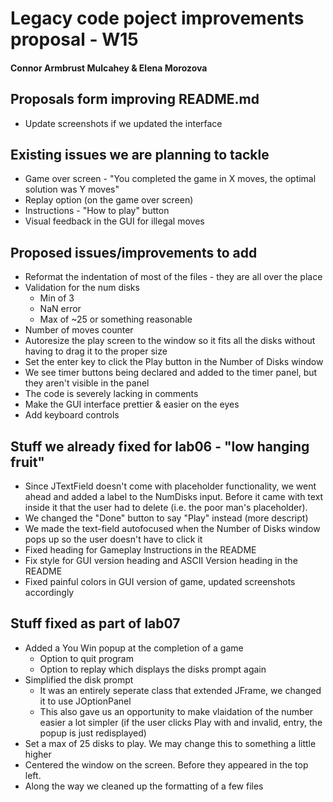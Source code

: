 # Legacy code poject improvements proposal - W15
#### Connor Armbrust Mulcahey & Elena Morozova

## Proposals form improving README.md
* Update screenshots if we updated the interface

## Existing issues we are planning to tackle
* Game over screen - "You completed the game in X moves, the optimal solution was Y moves"
* Replay option (on the game over screen)
* Instructions - "How to play" button
* Visual feedback in the GUI for illegal moves

## Proposed issues/improvements to add
* Reformat the indentation of most of the files - they are all over the place
* Validation for the num disks
  - Min of 3
  - NaN error
  - Max of ~25 or something reasonable
* Number of moves counter
* Autoresize the play screen to the window so it fits all the disks without having to drag it to the proper size
* Set the enter key to click the Play button in the Number of Disks window
* We see timer buttons being declared and added to the timer panel, but they aren't visible in the panel
* The code is severely lacking in comments
* Make the GUI interface prettier & easier on the eyes
* Add keyboard controls

## Stuff we already fixed for lab06 - "low hanging fruit"
* Since JTextField doesn't come with placeholder functionality, we went ahead and added a label to the NumDisks input. Before it came with text inside it that the user had to delete (i.e. the poor man's placeholder).
* We changed the "Done" button to say "Play" instead (more descript)
* We made the text-field autofocused when the Number of Disks window pops up so the user doesn't have to click it
* Fixed heading for Gameplay Instructions in the README
* Fix style for GUI version heading and ASCII Version heading in the README
* Fixed painful colors in GUI version of game, updated screenshots accordingly

## Stuff fixed as part of lab07
* Added a You Win popup at the completion of a game
  - Option to quit program
  - Option to replay which displays the disks prompt again
* Simplified the disk prompt
  - It was an entirely seperate class that extended JFrame, we changed it to use JOptionPanel
  - This also gave us an opportunity to make vlaidation of the number easier a lot simpler (if the user clicks Play with and invalid, entry, the popup is just redisplayed)
* Set a max of 25 disks to play. We may change this to something a little higher
* Centered the window on the screen. Before they appeared in the top left.
* Along the way we cleaned up the formatting of a few files


